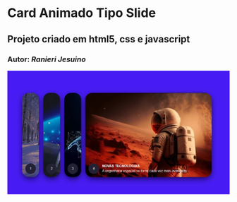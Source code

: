 # Card Animado Tipo Slide

## Projeto criado em html5, css e javascript

### Autor: _Ranieri Jesuino_

![Thumbnail](thumbnail.jpg)
